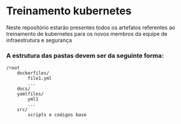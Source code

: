 # Treinamento kubernetes

Neste repositório estarão presentes todos os artefatos referentes ao treinamento de kubernetes para os novos membros da equipe de infraestrutura e segurança

### A estrutura das pastas devem ser da seguinte forma:

```
/root
	dockerfiles/
		file1.yml
		...
	docs/
	yamlfiles/
		yml1
		...
	src/
		scripts e codigos base
```
